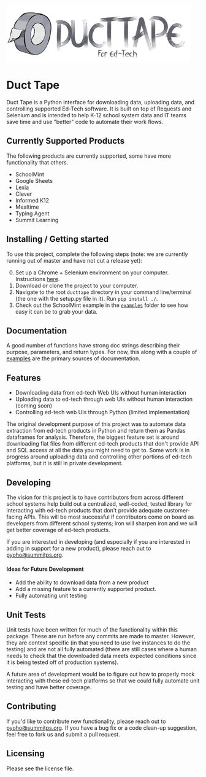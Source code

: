![Logo of the project](https://raw.githubusercontent.com/SummitPublicSchools/ducttape/master/img/duct-tape_480x150.png)

# Duct Tape

Duct Tape is a Python interface for downloading data, uploading data, and controlling supported Ed-Tech software.
It is built on top of Requests and Selenium and is intended to help K-12 school system data and IT teams save
time and use "better" code to automate their work flows.

## Currently Supported Products

The following products are currently supported, some have more functionality that others.
* SchoolMint
* Google Sheets
* Lexia
* Clever
* Informed K12
* Mealtime
* Typing Agent
* Summit Learning

## Installing / Getting started

To use this project, complete the following steps (note: we are currently running out of master and 
have not cut a release yet):

0. Set up a Chrome + Selenium environment on your computer. Instructions [here](https://medium.com/@patrick.yoho11/installing-selenium-and-chromedriver-on-windows-e02202ac2b08).
1. Download or clone the project to your computer.
2. Navigate to the root `ducttape` directory in your command line/terminal (the one with the setup.py file in it). Run `pip install ./`.
3. Check out the SchoolMint example in the [`examples`](https://github.com/SummitPublicSchools/ducttape/tree/master/examples) folder to see how easy it can be to grab your data.

## Documentation

A good number of functions have strong doc strings describing their purpose, parameters, and return types.
For now, this along with a couple of [examples](https://github.com/SummitPublicSchools/ducttape/tree/master/examples) are the primary sources of documentation.

## Features

* Downloading data from ed-tech Web UIs without human interaction
* Uploading data to ed-tech through web UIs without human interaction (coming soon)
* Controlling ed-tech web UIs through Python (limited implementation)

The original development purpose of this project was to automate data extraction from ed-tech
products in Python and return them as Pandas dataframes for analysis. Therefore, the biggest
feature set is around downloading flat files from different ed-tech products that don't provide
API and SQL access at all the data you might need to get to. Some work is in progress around
uploading data and controlling other portions of ed-tech platforms, but it is still in
private development.

## Developing

The vision for this project is to have contributors from across different school systems help build
out a centralized, well-coded, tested library for interacting with ed-tech products that don't provide
adequate customer-facing APIs. This will be most successful if contributors come on board as developers
from different school systems; iron will sharpen iron and we will get better coverage of ed-tech products.

If you are interested in developing (and especially if you are interested in adding in support for a new
product), please reach out to pyoho@summitps.org.

#### Ideas for Future Development

* Add the ability to download data from a new product
* Add a missing feature to a currently supported product.
* Fully automating unit testing

## Unit Tests

Unit tests have been written for much of the functionality within this package. These are run
before any commits are made to master. However, they are context specific (in that you need
to use live instances to do the testing) and are not all fully automated (there are still cases
where a human needs to check that the downloaded data meets expected conditions since it is
being tested off of production systems).

A future area of development would be to figure out how to properly mock interacting with
these ed-tech platforms so that we could fully automate unit testing and have better coverage.

## Contributing

If you'd like to contribute new functionality, please reach out to pyoho@summitps.org. If you have
a bug fix or a code clean-up suggestion, feel free to fork us and submit a pull request.

## Licensing

Please see the license file.

